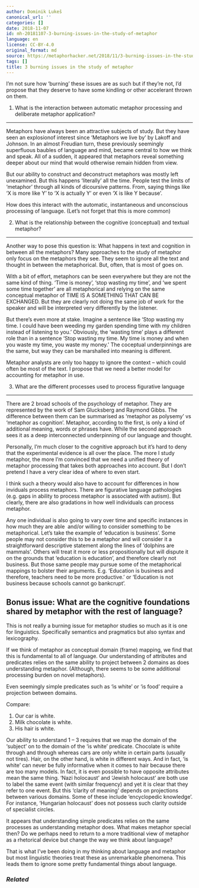 ```yaml
---
author: Dominik Lukeš
canonical_url: ''
categories: []
date: 2018-11-07
id: mh-20181107-3-burning-issues-in-the-study-of-metaphor
language: en
license: CC-BY-4.0
original_format: md
source: https://metaphorhacker.net/2018/11/3-burning-issues-in-the-study-of-metaphor
tags: []
title: 3 burning issues in the study of metaphor
---
```


I’m not sure how ‘burning’ these issues are as such but if they’re not, I’d propose that they deserve to have some kindling or other accelerant thrown on them.

1. What is the interaction between automatic metaphor processing and deliberate metaphor application?
-----------------------------------------------------------------------------------------------------

Metaphors have always been an attractive subjects of study. But they have seen an explosionof interest since ‘Metaphors we live by’ by Lakoff and Johnson. In an almost Freudian turn, these previously seemingly superfluous baubles of language and mind, became central to how we think and speak. All of a sudden, it appeared that metaphors reveal something deeper about our mind that would otherwise remain hidden from view.

But our ability to construct and deconstruct metaphors was mostly left unexamined. But this happens ‘literally’ all the time. People test the limits of ‘metaphor’ through all kinds of dicoursive patterns. From, saying things like ‘X is more like Y’ to ‘X is actually Y’ or even ‘X is like Y because’.

How does this interact with the automatic, instantaneous and unconscious processing of language. (Let’s not forget that this is more common)

2. What is the relationship between the cognitive (conceptual) and textual metaphor?
------------------------------------------------------------------------------------

Another way to pose this question is: What happens in text and cognition in between all the metaphors? Many approaches to the study of metaphor only focus on the metaphors they see. They seem to ignore all the text and thought in between the metaphorical. But, often, that is most of goes on.

With a bit of effort, metaphors can be seen everywhere but they are not the same kind of thing. ‘Time is money’, ‘stop wasting my time’, and ‘we spent some time together’ are all metaphorical and relying on the same conceptual metaphor of TIME IS A SOMETHING THAT CAN BE EXCHANGED. But they are clearly not doing the same job of work for the speaker and will be interpreted very differently by the listener.

But there’s even more at stake. Imagine a sentence like ‘Stop wasting my time. I could have been weeding my garden spending time with my children instead of listening to you.’ Obviously, the ‘wasting time’ plays a different role than in a sentence ‘Stop wasting my time. My time is money and when you waste my time, you waste my money.’ The coceptual underpinnings are the same, but way they can be marshalled into meaning is different.

Metaphor analysts are only too happy to ignore the context – which could often be most of the text. I propose that we need a better model for accounting for metaphor in use.

3. What are the different processes used to process figurative language
-----------------------------------------------------------------------

There are 2 broad schools of the psychology of metaphor. They are represented by the work of Sam Glucksberg and Raymond Gibbs. The difference between them can be summarised as ‘metaphor as polysemy’ vs ‘metaphor as cognition’. Metaphor, according to the first, is only a kind of additional meaning, words or phrases have. While the second approach sees it as a deep interconnected underpinning of our language and thought.

Personally, I’m much closer to the cognitive approach but it’s hard to deny that the experimental evidence is all over the place. The more I study metaphor, the more I’m convinced that we need a unified theory of metaphor processing that takes both approaches into account. But I don’t pretend I have a very clear idea of where to even start.

I think such a theory would also have to account for differences in how inviduals process metaphors. There are figurative language pathologies (e.g. gaps in ability to process metaphor is associated with autism). But clearly, there are also gradations in how well individuals can process metaphor.

Any one individual is also going to vary over time and specific instances in how much they are able  and/or willing to consider something to be metaphorical. Let’s take the example of ‘education is business’. Some people may not consider this to be a metaphor and will consider it a straightforward descriptive statement along the lines of ‘dolphins are mammals’. Others will treat it more or less propositionally but will dispute it on the grounds that ‘education is education’, and therefore clearly not business. But those same people may pursue some of the metaphorical mappings to bolster their arguments. E.g. ‘Education is business and therefore, teachers need to be more productive.’ or ‘Education is not business because schools cannot go bankcrupt’.

Bonus issue: What are the cognitive foundations shared by metaphor with the rest of language?
---------------------------------------------------------------------------------------------

This is not really a burning issue for metaphor studies so much as it is one for linguistics. Specifically semantics and pragmatics but also syntax and lexicography.

If we think of metaphor as conceptual domain (frame) mapping, we find that this is fundamental to all of language. Our understanding of attributes and predicates relies on the same ability to project between 2 domains as does understanding metaphor. (Although, there seems to be some additional processing burden on novel metaphors).

Even seemingly simple predicates such as ‘is white’ or ‘is food’ require a projection between domains.

Compare:

1. Our car is white.
2. Milk chocolate is white.
3. His hair is white.

Our ability to understand 1 – 3 requires that we map the domain of the ‘subject’ on to the domain of the ‘is white’ predicate. Chocolate is white through and through whereas cars are only white in certain parts (usually not tires). Hair, on the other hand, is white in different ways. And in fact, ‘is white’ can never be fully informative when it comes to hair because there are too many models. In fact, it is even possible to have opposite attributes mean the same thing. ‘Nazi holocaust’ and ‘Jewish holocaust’ are both use to label the same event (with similar frequency) and yet it is clear that they refer to one event. But this ‘clarity of meaning’ depends on projections between various domains. Some of these include ‘encyclopedic knowledge’. For instance, ‘Hungarian holocaust’ does not possess such clarity outside of specialist circles.

It appears that understanding simple predicates relies on the same processes as understanding metaphor does. What makes metaphor special then? Do we perhaps need to return to a more traditional view of metaphor as a rhetorical device but change the way we think about language?

That is what I’ve been doing in my thinking about language and metaphor but most linguistic theories treat these as unremarkable phenomena. This leads them to ignore some pretty fundamental things about language.

### *Related*
